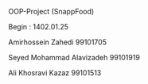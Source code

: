 OOP-Project (SnappFood)

Begin : 1402.01.25

Amirhossein Zahedi 99101705

Seyed Mohammad Alavizadeh 99101919

Ali Khosravi Kazaz 99101513
